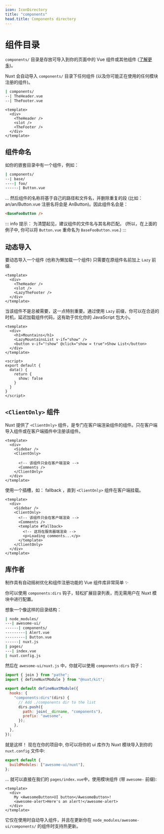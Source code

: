 ```yaml
---
icon: IconDirectory
title: "components"
head.title: Components directory
---
```


# 组件目录

`components/` 目录是存放可导入到你的页面中的 Vue 组件或其他组件 ([了解更多](https://v3.cn.vuejs.org/guide/component-basics.html))。

Nuxt 会自动导入 `components/` 目录下任何组件 (以及你可能正在使用的任何模块注册的组件)。

```bash
| components/
--| TheHeader.vue
--| TheFooter.vue
```

```html{}[layouts/default.vue]
<template>
  <div>
    <TheHeader />
    <slot />
    <TheFooter />
  </div>
</template>
```

## 组件命名

如你的嵌套目录中有一个组件，例如：

```bash
| components/
--| base/
----| foo/
------| Button.vue
```

... 然后组件的名称将基于自己的路径和文件名，并删除重复的段 (比如： an/an/Button.vue 注册名将会是 AnButton)。因此组件名会是：

```html
<BaseFooButton />
```

::: info 提示：
为清楚起见，建议组件的文件名与其名称匹配。 (所以，在上面的例子中, 你可以将 `Button.vue` 重命名为 `BaseFooButton.vue`.)
:::

## 动态导入

要动态导入一个组件 (也称为懒加载一个组件) 只需要在原组件名前加上 `Lazy` 前缀.

```html{}[layouts/default.vue]
<template>
  <div>
    <TheHeader />
    <slot />
    <LazyTheFooter />
  </div>
</template>
```

当该组件不是总被需要，这一点特别重要。通过使用 `Lazy` 前缀，你可以在合适的时机，延迟加载组件代码，这有助于优化你的 JavaScript 包大小。

```html{}[pages/index.vue]
<template>
  <div>
    <h1>Mountains</h1>
    <LazyMountainsList v-if="show" />
    <button v-if="!show" @click="show = true">Show List</button>
  </div>
</template>

<script>
export default {
  data() {
    return {
      show: false
    }
  }
}
</script>
```

## `<ClientOnly>` 组件

Nuxt 提供了 `<ClientOnly>` 组件，是专门在客户端渲染组件的组件。只在客户端导入组件或在客户端插件中注册该组件。

```html{}[pages/example.vue]
<template>
  <div>
    <Sidebar />
    <ClientOnly>

      <!-- 该组件只会在客户端渲染 -->
      <Comments />
    </ClientOnly>
  </div>
</template>
```

使用一个插槽，如： fallback ，直到 `<ClientOnly>` 组件在客户端挂载。

```html{}[pages/example.vue]
<template>
  <div>
    <Sidebar />
    <ClientOnly>
      <!-- 该组件只会在客户端渲染 -->
      <Comments />
      <template #fallback>
        <!-- 这将在服务器端渲染 -->
        <p>Loading comments...</p>
      </template>
    </ClientOnly>
  </div>
</template>
```

## 库作者

制作具有自动摇树优化和组件注册功能的 Vue 组件库非常简单 ✨

你可以使用 `components:dirs` 钩子，轻松扩展目录列表，而无需用户在 Nuxt 模块中进行配置。

想象一个像这样的目录结构：

```bash
| node_modules/
---| awesome-ui/
------| components/
---------| Alert.vue
---------| Button.vue
------| nuxt.js
| pages/
---| index.vue
| nuxt.config.js
```

然后在 `awesome-ui/nuxt.js` 中，你就可以使用 `components:dirs` 钩子：

```js
import { join } from "pathe";
import { defineNuxtModule } from "@nuxt/kit";

export default defineNuxtModule({
  hooks: {
    "components:dirs"(dirs) {
      // Add ./components dir to the list
      dirs.push({
        path: join(__dirname, "components"),
        prefix: "awesome",
      });
    },
  },
});
```

就是这样！ 现在在你的项目中, 你可以将你的 ui 库作为 Nuxt 模块导入到你的 `nuxt.config` 文件中:

```js
export default {
  buildModules: ["awesome-ui/nuxt"],
};
```

... 就可以直接在我们的 `pages/index.vue`中，使用模块组件 (带 `awesome-` 前缀):

```vue
<template>
  <div>
    My <AwesomeButton>UI button</AwesomeButton>!
    <awesome-alert>Here's an alert!</awesome-alert>
  </div>
</template>
```

它仅在使用时自动导入组件，并且在更新你在 `node_modules/awesome-ui/components/` 的组件时支持热更新。
